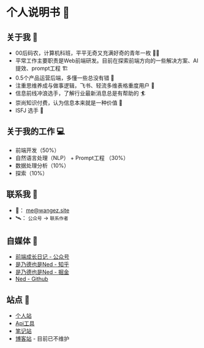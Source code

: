 # 个人说明书 📖
## 关于我 🪪
- 00后码农，计算机科班，平平无奇又充满好奇的青年一枚 🙋‍♂️
- 平常工作主要职责是Web前端研发。目前在探索前端方向的一些解决方案、AI提效、prompt工程 🏗️
- 0.5个产品运营后端，多懂一些总没有错 🥫
- 注重思维养成与做事逻辑，飞书、轻流多维表格重度用户 👤
- 信息前线冲浪选手，了解行业最新消息总是有帮助的 🏄
- 崇尚知识付费，认为信息本来就是一种价值 💸
- ISFJ 选手 🫥

## 关于我的工作 💻︎

- 前端开发（50%）
- 自然语言处理（NLP） + Prompt工程 （30%）
- 数据处理分析（10%）
- 探索（10%）

## 联系我 🤳

- 📮： me@wangez.site
- 🛰️： `公众号` -> `联系作者`

## 自媒体 📇

- [前端成长日记 - 公众号](https://img.wangez.site/img/wxgzh.jpg)
- [是乃德也是Ned - 知乎](https://www.zhihu.com/people/isned)
- [是乃德也是Ned - 掘金](https://juejin.cn/user/105972016875911)
- [Ned - Github](https://github.com/wangenze267)

## 站点 🔖

- [个人站](www.wangez.site)
- [Api工具](tools.wangez.site)
- [笔记站](note.wangez.site)
- [博客站](blog.wangez.site) - 目前已不维护